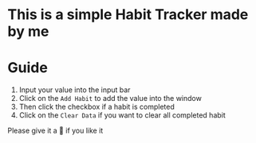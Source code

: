 # This is a simple Habit Tracker made by me

# Guide

1. Input your value into the input bar
2. Click on the `Add Habit` to add the value into the window
3. Then click the checkbox if a habit is completed
4. Click on the `Clear Data` if you want to clear all completed habit 

Please give it a 🌟 if you like it 
